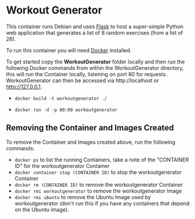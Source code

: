 # Workout Generator #

This container runs Debian and uses [Flask](https://flask.palletsprojects.com/en/1.1.x/) to host a super-simple Python web application that generates a list of 8 random exercises (from a list of 26).

To run this container you will need [Docker](https://www.docker.com/) installed.

To get started copy the **WorkoutGenerator** folder locally and then run the following Docker commands from within the WorkoutGenerator directory, this will run the Container locally, listening on port 80 for requests. WorkoutGenerator can then be accessed via http://localhost or http://127.0.0.1.

- `docker build -t workoutgenerator ./`

- `docker run -d -p 80:80 workoutgenerator`

## Removing the Container and Images Created ##
To remove the Container and Images created above, run the following commands:
- `docker ps` to list the running Containers, take a note of the "CONTAINER ID" for the workoutgenerator Container
- `docker container stop (CONTAINER ID)` to stop the workoutgenerator Container
- `docker rm (CONTAINER ID)` to remove the workoutgenerator Container
- `docker rmi workoutgenerator` to remove the workoutgenerator Image
- `docker rmi ubuntu` to remove the Ubuntu Image used by workoutgenerator (don't run this if you have any containers that depend on the Ubuntu image).

